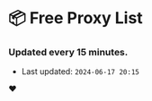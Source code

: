 # :package: Free Proxy List
### Updated every 15 minutes.

- Last updated: `2024-06-17 20:15`

:heart:

